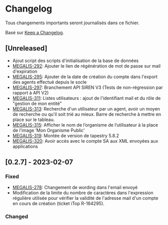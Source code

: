 # Changelog

Tous changements importants seront journalisés dans ce fichier.

Basé sur [Keep a Changelog](https://keepachangelog.com/en/1.0.0/).


## [Unreleased]
- Ajout script des scripts d'initialisation de la base de données
- [MEGALIS-292](https://dev.sib.fr/bts/browse/MEGALIS-292): Ajouter le lien de régénération de mot de passe sur mail d'expiration
- [MEGALIS-295](https://dev.sib.fr/bts/browse/MEGALIS-295): Ajouter de la date de création du compte dans l'export des agents effectué depuis le socle
- [MEGALIS-297](https://dev.sib.fr/bts/browse/MEGALIS-297):  Branchement API SIREN V3 (Tests de non-régression par rapport à API V2)
- [MEGALIS-311](https://dev.sib.fr/bts/browse/MEGALIS-311):  Listes utilisateurs : ajout de l'identifiant mail et du rôle de "gestion de mon entité"
- [MEGALIS-313](https://dev.sib.fr/bts/browse/MEGALIS-313):  Recherche d'un utilisateur par un agent, avoir un moyen de recherche ou qu'il soit trié au mieux. Barre de recherche à mettre en place sur le tableau.
- [MEGALIS-315](https://dev.sib.fr/bts/browse/MEGALIS-315):  Afficher le nom de l’organisme de l’utilisateur à la place de l’image ‘Mon Organisme Public’
- [MEGALIS-319](https://dev.sib.fr/bts/browse/MEGALIS-319):  Montée de version de tapestry 5.8.2
- [MEGALIS-320](https://dev.sib.fr/bts/browse/MEGALIS-320):  Avoir accès avec le compte SA aux XML envoyées aux applications

## [0.2.7] - 2023-02-07

### Fixed

- [MEGALIS-278](https://dev.sib.fr/bts/browse/MEGALIS-278): Changement de wording dans l'email envoyé
- Modification de la limite du nombre de caractères dans l'expression régulière utilisée pour vérifier la validité de l'adresse mail d'un compte en cours de création (ticket iTop R-164295).


### Changed

